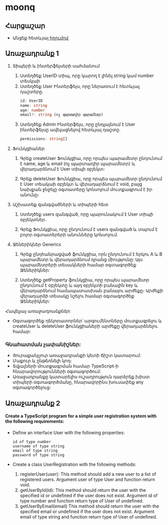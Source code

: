 # moonq

## Հարցաշար

- Անցեք հետևյալ [հղումով](https://forms.gle/jqmDa55LPqNGJveJ9)

## Առաջադրանք 1

1. Տիպերի և ինտերֆեյսերի սահմանում

   1. Ստեղծեք UserID տիպ, որը կարող է լինել string կամ number տեսկաի
   2. Ստեղծեք User Ինտերֆեյս, որը ներառում է հետևյալ դաշտերը․
      ```ts
      id: UserID
      name: string
      age: number
      email?: string (ոչ պարտադիր պարամետր)
      ```
   3. Ստեղծեք Admin Ինտերֆեյս, որը ընդլայնում է User ինտերֆեյսը ավելացնելով հետևյալ դաշտը․
      ```ts
      permissions: string[]
      ```

2. Ֆունկցիաներ

   1. Գրեք createUser Ֆունկցիա, որը որպես պարամետր ընդունում է name, age և email (ոչ պարտադիր պարամետր) և վերադարձնում է User տիպի օբյեկտ։

   2. Գրեք deleteUser Ֆունկցիա, որը որպես պարամետր ընդունում է User տեակաի օբյեկտ և վերադարձնում է void, բայց նախքան ջնջելը
      օգտատերը կոնսոլում մուտքագրում է իր անունը։

3. Աշխատեք զանգվածների և տիպերի հետ

   1. Ստեղծեք users զանգված, որը պարունակում է User տիպի օբյեկտներ.

   2. Գրեք Ֆունկցիա, որը ընդունում է users զանգված և տպում է բոլոր օգտատերերի անունները կոնսոլում.

4. Ջեներիկներ Generics

   1. Գրեք ընդհանրացված ֆունկցիա, որն ընդունում է երկու A և B պարամետր և վերադարձնում դրանց միությունը: Այս պարամետրերի տեսակների համար օգտագործեք Ջեներիկներ:

   2. Ստեղծեք getProperty ֆունկցիա, որը որպես պարամետր ընդունում է օբյեկտը և այդ օբյեկտի բանալին key և վերադարձնում համապատասխան բանալու արժեքը։ Արժեքի վերադարձի տեսակը նշելու համար օգտագործեք Ջեներիկներ:

_Հավելյալ առաջադրանքներ:_

- Օգտագործեք դեկորատորներ՝ արգումենտները մուտքագրելու և createUser և deleteUser ֆունկցիաների արժեքը վերադարձնելու համար:

### **Գնահատման չափանիշներ:**

- Յուրաքանչյուր առաջադրանքի կետի ճիշտ կատարում:
- Մաքուր և ընթեռնելի կոդ:
- Տվյալների մուտքագրման համար TypeScript-ի հնարավորությունների օգտագործում:
- Առաջադրանքը կատարելիս ուշադրություն դարձրեք խիստ տիպերի օգտագործմանը, հնարավորինս խուսափեք any օգտագործելուց։

## Առաջադրանք 2

#### Create a TypeScript program for a simple user registration system with the following requirements:

- Define an interface User with the following properties:

  ```
  id of type number
  username of type string
  email of type string
  password of type string
  ```

- Create a class UserRegistration with the following methods:

  1.  registerUser(user): This method should add a new user to a list of registered users. Argument user of type User and function return void.
  2.  getUserById(id): This method should return the user with the specified id or undefined if the user does not exist.
      Argument id of type number and function return type of User of undefined.
  3.  getUserByEmail(email) This method should return the user with the specified email or undefined if the user does not exist.
      Argument email of type string and function return type of User of undefined.
